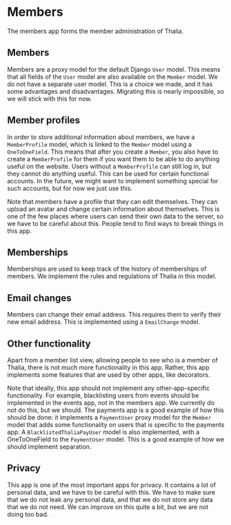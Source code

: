 # Members
The members app forms the member administration of Thalia.

## Members
Members are a proxy model for the default Django `User` model.
This means that all fields of the `User` model are also available on the `Member` model.
We do not have a separate user model.
This is a choice we made, and it has some advantages and disadvantages.
Migrating this is nearly impossible, so we will stick with this for now.

## Member profiles
In order to store additional information about members, we have a `MemberProfile` model, which is linked to the `Member` model using a `OneToOneField`.
This means that after you create a `Member`, you also have to create a `MemberProfile` for them if you want them to be able to do anything useful on the website.
Users without a `MemberProfile` can still log in, but they cannot do anything useful.
This can be used for certain functional accounts.
In the future, we might want to implement something special for such accounts, but for now we just use this.

Note that members have a profile that they can edit themselves. They can upload an avatar and change certain information about themselves.
This is one of the few places where users can send their own data to the server, so we have to be careful about this.
People tend to find ways to break things in this app.

## Memberships
Memberships are used to keep track of the history of memberships of members.
We implement the rules and regulations of Thalia in this model.

## Email changes
Members can change their email address.
This requires them to verify their new email address.
This is implemented using a `EmailChange` model.

## Other functionality
Apart from a member list view, allowing people to see who is a member of Thalia, there is not much more functionality in this app.
Rather, this app implements some features that are used by other apps, like decorators.

Note that ideally, this app should not implement any other-app-specific functionality. For example, blacklisting users from events should be implemented in the events app, not in the members app.
We currently do not do this, but we should.
The payments app is a good example of how this should be done: it implements a `PaymentUser` proxy model for the `Member` model that adds some functionality on users that is specific to the payments app.
A `BlacklistedThaliaPayUser` model is also implemented, with a OneToOneField to the `PaymentUser` model. This is a good example of how we should implement separation.

## Privacy
This app is one of the most important apps for privacy.
It contains a lot of personal data, and we have to be careful with this.
We have to make sure that we do not leak any personal data, and that we do not store any data that we do not need.
We can improve on this quite a bit, but we are not doing too bad.
